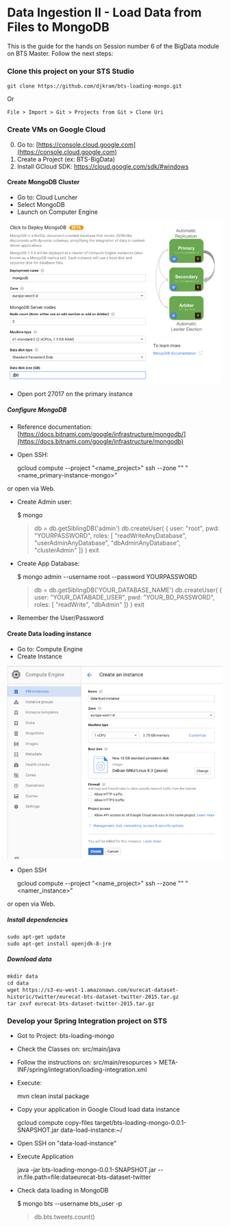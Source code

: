 # Data Ingestion II - Load Data from Files to MongoDB

This is the guide for the hands on Session number 6 of the BigData module on BTS Master.
Follow the next steps:


### Clone this project on your STS Studio

	git clone https://github.com/djkram/bts-loading-mongo.git
	
Or

	File > Import > Git > Projects from Git > Clone Uri

### Create VMs on Google Cloud 

0. Go to: [https://console.cloud.google.com](https://console.cloud.google.com)
0. Create a Project (ex: BTS-BigData)
0. Install GCloud SDK: https://cloud.google.com/sdk/#windows


#### Create MongoDB Cluster
- Go to: Cloud Luncher
- Select MongoDB
- Launch on Computer Engine

![alt Cluster Mongo](img/cluster-mongo.png)

- Open port 27017 on the primary instance

##### Configure MongoDB

- Reference documentation: [https://docs.bitnami.com/google/infrastructure/mongodb/](https://docs.bitnami.com/google/infrastructure/mongodb)
- Open SSH:

	gcloud compute --project "<name_project>" ssh --zone "<zone>" "<name_primary-instance-mongo>"
	
or open via Web.

- Create Admin user:

	$ mongo
	> db = db.getSiblingDB('admin')
	> db.createUser( { user: "root", pwd: "YOURPASSWORD", roles: [ "readWriteAnyDatabase", "userAdminAnyDatabase", "dbAdminAnyDatabase", "clusterAdmin" ]} )
	> exit

- Create App Database:
	
	$ mongo admin --username root --password YOURPASSWORD
	> db = db.getSiblingDB('YOUR_DATABASE_NAME')
	> db.createUser( { user: "YOUR_DATABADE_USER", pwd: "YOUR_BD_PASSWORD", roles: [ "readWrite", "dbAdmin" ]} )
	> exit
	
- Remember the User/Password
	

#### Create Data loading instance
- Go to: Compute Engine
- Create Instance

![alt Create Instance](img/create-instance.png)

- Open SSH

	gcloud compute --project "<name_project>" ssh --zone "<zone>" "<namer_instance>"
	
or open via Web.

##### Install dependencies
	sudo apt-get update
	sudo apt-get install openjdk-8-jre

##### Download data
	mkdir data
	cd data
	wget https://s3-eu-west-1.amazonaws.com/eurecat-dataset-historic/twitter/eurecat-bts-dataset-twitter-2015.tar.gz
	tar zxvf eurecat-bts-dataset-twitter-2015.tar.gz
	

### Develop your Spring Integration project on STS

- Got to Project: bts-loading-mongo
- Check the Classes on: src/main/java
- Follow the instructions on: src/main/resopurces > META-INF/spring/integration/loading-integration.xml
- Execute:

	mvn clean instal package
	
- Copy your application in Google Cloud load data instance
 
	gcloud compute copy-files target/bts-loading-mongo-0.0.1-SNAPSHOT.jar data-load-instance:~/

- Open SSH on "data-load-instance"
- Execute Application
 
	java -jar bts-loading-mongo-0.0.1-SNAPSHOT.jar --in.file.path=file:dataeurecat-bts-dataset-twitter

- Check data loading in MongoDB
	
	$ mongo bts --username bts_user -p
	> db.bts.tweets.count()
